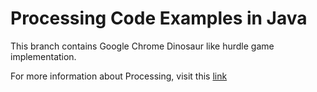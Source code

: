 # Processing Code Examples in Java #

This branch contains Google Chrome Dinosaur like hurdle game implementation.

For more information about Processing, visit this [link](https://processing.org/)
